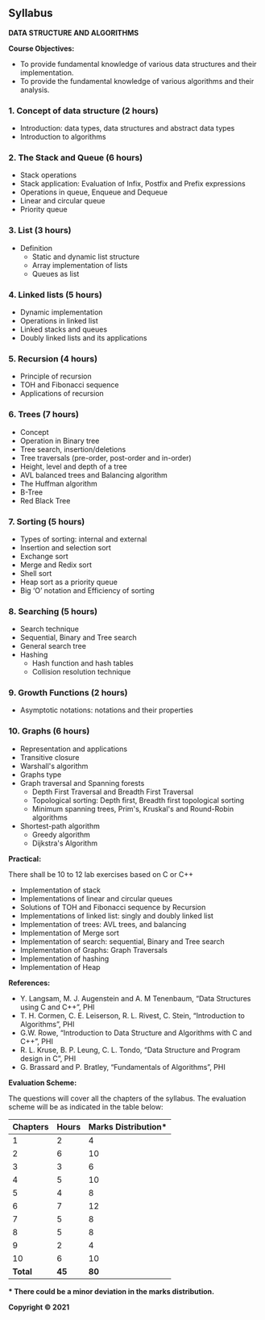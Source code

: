 ## Syllabus

**DATA STRUCTURE AND ALGORITHMS**

**Course Objectives:**

- To provide fundamental knowledge of various data structures and their implementation.
- To provide the fundamental knowledge of various algorithms and their analysis.

### 1. Concept of data structure (2 hours)

- Introduction: data types, data structures and abstract data types
- Introduction to algorithms

### 2. The Stack and Queue (6 hours)

- Stack operations
- Stack application: Evaluation of Infix, Postfix and Prefix expressions
- Operations in queue, Enqueue and Dequeue
- Linear and circular queue
- Priority queue

### 3. List (3 hours)

- Definition
    - Static and dynamic list structure
    - Array implementation of lists
    - Queues as list

### 4. Linked lists (5 hours)

- Dynamic implementation
- Operations in linked list
- Linked stacks and queues
- Doubly linked lists and its applications

### 5. Recursion (4 hours)

- Principle of recursion
- TOH and Fibonacci sequence
- Applications of recursion

### 6. Trees (7 hours)

- Concept
- Operation in Binary tree
- Tree search, insertion/deletions
- Tree traversals (pre-order, post-order and in-order)
- Height, level and depth of a tree
- AVL balanced trees and Balancing algorithm
- The Huffman algorithm
- B-Tree
- Red Black Tree

### 7. Sorting (5 hours)

- Types of sorting: internal and external
- Insertion and selection sort
- Exchange sort
- Merge and Redix sort
- Shell sort
- Heap sort as a priority queue
- Big ‘O’ notation and Efficiency of sorting

### 8. Searching (5 hours)

- Search technique
- Sequential, Binary and Tree search
- General search tree
- Hashing
    - Hash function and hash tables
    - Collision resolution technique

### 9. Growth Functions (2 hours)

- Asymptotic notations: notations and their properties

### 10. Graphs (6 hours)

- Representation and applications
- Transitive closure
- Warshall's algorithm
- Graphs type
- Graph traversal and Spanning forests
    - Depth First Traversal and Breadth First Traversal
    - Topological sorting: Depth first, Breadth first topological sorting
    - Minimum spanning trees, Prim's, Kruskal's and Round-Robin algorithms
- Shortest-path algorithm
    - Greedy algorithm
    - Dijkstra's Algorithm

**Practical:**

There shall be 10 to 12 lab exercises based on C or C++

- Implementation of stack
- Implementations of linear and circular queues
- Solutions of TOH and Fibonacci sequence by Recursion
- Implementations of linked list: singly and doubly linked list
- Implementation of trees: AVL trees, and balancing
- Implementation of Merge sort
- Implementation of search: sequential, Binary and Tree search
- Implementation of Graphs: Graph Traversals
- Implementation of hashing
- Implementation of Heap

**References:**

- Y. Langsam, M. J. Augenstein and A. M Tenenbaum, “Data Structures using C and C++”, PHI
- T. H. Cormen, C. E. Leiserson, R. L. Rivest, C. Stein, “Introduction to Algorithms”, PHI
- G.W. Rowe, “Introduction to Data Structure and Algorithms with C and C++”, PHI
- R. L. Kruse, B. P. Leung, C. L. Tondo, “Data Structure and Program design in C”, PHI
- G. Brassard and P. Bratley, “Fundamentals of Algorithms”, PHI

**Evaluation Scheme:**

The questions will cover all the chapters of the syllabus. The evaluation scheme will be as indicated in the table below:

| Chapters | Hours | Marks Distribution* |
|---|---|---|
| 1 | 2 | 4 |
| 2 | 6 | 10 |
| 3 | 3 | 6 |
| 4 | 5 | 10 |
| 5 | 4 | 8 |
| 6 | 7 | 12 |
| 7 | 5 | 8 |
| 8 | 5 | 8 |
| 9 | 2 | 4 |
| 10 | 6 | 10 |
| **Total** | **45** | **80** |

**\* There could be a minor deviation in the marks distribution.**

**Copyright © 2021** 
